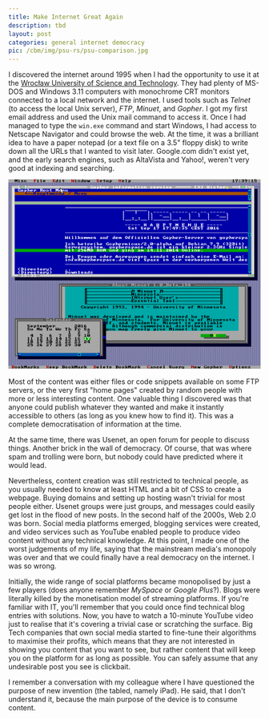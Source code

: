 ```yaml
---
title: Make Internet Great Again
description: tbd
layout: post
categories: general internet democracy
pic: /cbm/img/psu-rs/psu-comparison.jpg
---
```

I discovered the internet around 1995 when I had the opportunity to use it at the [Wrocław University of Science and Technology](https://pwr.edu.pl/en/). They had plenty of MS-DOS and Windows 3.11 computers with monochrome CRT monitors connected to a local network and the internet. I used tools such as *Telnet* (to access the local Unix server), *FTP*, *Minuet*, and *Gopher*. I got my first email address and used the Unix mail command to access it. Once I had managed to type the `win.exe` command and start Windows, I had access to Netscape Navigator and could browse the web. At the time, it was a brilliant idea to have a paper notepad (or a text file on a 3.5" floppy disk) to write down all the URLs that I wanted to visit later. Google.com didn't exist yet, and the early search engines, such as AltaVista and Yahoo!, weren't very good at indexing and searching.

![Minuet screen - source: Wikipedia](/casual/img/Minnesota_Internet_Users_Essential_Tool_1.8.gif)

Most of the content was either files or code snippets available on some FTP servers, or the very first "home pages" created by random people with more or less interesting content. One valuable thing I discovered was that anyone could publish whatever they wanted and make it instantly accessible to others (as long as you knew how to find it). This was a complete democratisation of information at the time.

At the same time, there was Usenet, an open forum for people to discuss things. Another brick in the wall of democracy. Of course, that was where spam and trolling were born, but nobody could have predicted where it would lead.

Nevertheless, content creation was still restricted to technical people, as you usually needed to know at least HTML and a bit of CSS to create a webpage. Buying domains and setting up hosting wasn't trivial for most people either. Usenet groups were just groups, and messages could easily get lost in the flood of new posts. In the second half of the 2000s, Web 2.0 was born. Social media platforms emerged, blogging services were created, and video services such as YouTube enabled people to produce video content without any technical knowledge. At this point, I made one of the worst judgements of my life, saying that the mainstream media's monopoly was over and that we could finally have a real democracy on the internet. I was so wrong.

Initially, the wide range of social platforms became monopolised by just a few players (does anyone remember *MySpace* or *Google Plus*?). Blogs were literally killed by the monetisation model of streaming platforms. If you're familiar with IT, you'll remember that you could once find technical blog entries with solutions. Now, you have to watch a 10-minute YouTube video just to realise that it's covering a trivial case or scratching the surface. Big Tech companies that own social media started to fine-tune their algorithms to maximise their profits, which means that they are not interested in showing you content that you want to see, but rather content that will keep you on the platform for as long as possible. You can safely assume that any undesirable post you see is clickbait.

I remember a conversation with my colleague where I have questioned the purpose of new invention (the tabled, namely iPad). He said, that I don't understand it, because the main purpose of the device is to consume content.